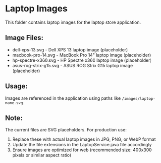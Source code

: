 # Laptop Images

This folder contains laptop images for the laptop store application.

## Image Files:
- dell-xps-13.svg - Dell XPS 13 laptop image (placeholder)
- macbook-pro-14.svg - MacBook Pro 14" laptop image (placeholder)
- hp-spectre-x360.svg - HP Spectre x360 laptop image (placeholder)
- asus-rog-strix-g15.svg - ASUS ROG Strix G15 laptop image (placeholder)

## Usage:
Images are referenced in the application using paths like `/images/laptop-name.svg`

## Note:
The current files are SVG placeholders. For production use:
1. Replace these with actual laptop images in JPG, PNG, or WebP format
2. Update the file extensions in the LaptopService.java file accordingly
3. Ensure images are optimized for web (recommended size: 400x300 pixels or similar aspect ratio)
